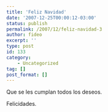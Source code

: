 ```yaml
---
title: 'Feliz Navidad'
date: '2007-12-25T00:00:12-03:00'
status: publish
permalink: /2007/12/feliz-navidad-3
author: fideo
excerpt: ''
type: post
id: 133
category:
    - Uncategorized
tag: []
post_format: []
---
```

Que se les cumplan todos los deseos.

Felicidades.